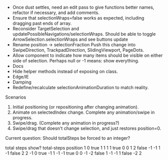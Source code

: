 * Once dust settles, need an edit pass to give functions better names, refactor
  if necessary, and add comments.
* Ensure that selectionWraps=false works as expected, including dragging past
  ends of array.
* Reconsider TargetSelection and updatePossibleNavigations/selectionWraps.
  Should be able to toggle ArrowSelection.selectionWraps and see buttons update
* Rename position -> selectionFraction
  Push this change into SwipeDirection, TrackpadDirection, SlidingViewport,
  PageDots.
* Allow component to indicate how many items should be visible on either side of
  selection. Perhaps null or -1 means: show everything.
* Docs
* Hide helper methods instead of exposing on class.
* Edge/IE
* Damping
* Redefine/recalculate selectionAnimationDuration to match reality.


Scenarios
1. Initial positioning (or repositioning after changing animation).
2. Animate on selectedIndex change. Complete any animation/swipe in progress.
3. Swipe/drag. (Complete any animation in progress?)
4. Swipe/drag that doesn't change selection, and just restores position=0.



Current question: Should totalSteps be forced to an integer?

total   steps   show?   total-steps   position
1       0       true    1             1
1       1       true    0             0
1       2       false   -1            -1
1       -1      false   2             2
-1      0       true    -1            1
-1      -1      true    0             0
-1      -2      false   1             -1
-1      1       false   -2            2
